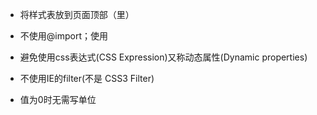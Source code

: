 
* 将样式表放到页面顶部（<head>里）

* 不使用@import；使用<link>

* 避免使用css表达式(CSS Expression)又称动态属性(Dynamic properties)

* 不使用IE的filter(不是 CSS3 Filter)

* 值为0时无需写单位